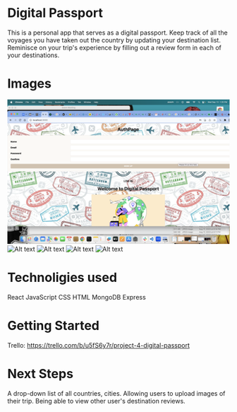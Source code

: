 # Digital Passport
This is a personal app that serves as a digital passport. Keep track of all the voyages you have taken out the country by updating your destination list. Reminisce on your trip's experience by filling out a review form in each of your destinations.
# Images
![Alt text](<public/Images/SignUp.png>)
![Alt text](<public/Images/Login.png>)
![Alt text](<public/Images/homepage.png>)
![Alt text](<public/Images/DestinationsPage.png>)
![Alt text](<public/Images/DestinationDetailPage.png>)

# Technoligies used
React
JavaScript
CSS
HTML
MongoDB
Express

# Getting Started
Trello: https://trello.com/b/u5fS6y7r/project-4-digital-passport


# Next Steps
A drop-down list of all countries, cities.
Allowing users to upload images of their trip.
Being able to view other user's destination reviews.